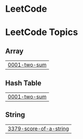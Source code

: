 # LeetCode
<!---LeetCode Topics Start-->
# LeetCode Topics
## Array
|  |
| ------- |
| [0001-two-sum](https://github.com/Guhanfozzy/LeetCode/tree/master/0001-two-sum) |
## Hash Table
|  |
| ------- |
| [0001-two-sum](https://github.com/Guhanfozzy/LeetCode/tree/master/0001-two-sum) |
## String
|  |
| ------- |
| [3379-score-of-a-string](https://github.com/Guhanfozzy/LeetCode/tree/master/3379-score-of-a-string) |
<!---LeetCode Topics End-->